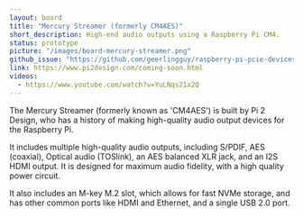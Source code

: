```yaml
---
layout: board
title: "Mercury Streamer (formerly CM4AES)"
short_description: High-end audio outputs using a Raspberry Pi CM4.
status: prototype
picture: "/images/board-mercury-streamer.png"
github_issue: "https://github.com/geerlingguy/raspberry-pi-pcie-devices/issues/94"
link: https://www.pi2design.com/coming-soon.html
videos:
  - https://www.youtube.com/watch?v=YuLNqs21x2Q
---
```

The Mercury Streamer (formerly known as 'CM4AES') is built by Pi 2 Design, who has a history of making high-quality audio output devices for the Raspberry Pi.

It includes multiple high-quality audio outputs, including S/PDIF, AES (coaxial), Optical audio (TOSlink), an AES balanced XLR jack, and an I2S HDMI output. It is designed for maximum audio fidelity, with a high quality power circuit.

It also includes an M-key M.2 slot, which allows for fast NVMe storage, and has other common ports like HDMI and Ethernet, and a single USB 2.0 port.
